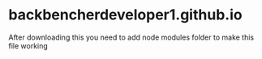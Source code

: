 # backbencherdeveloper1.github.io

After downloading this you need to add node modules folder to make this file working 
